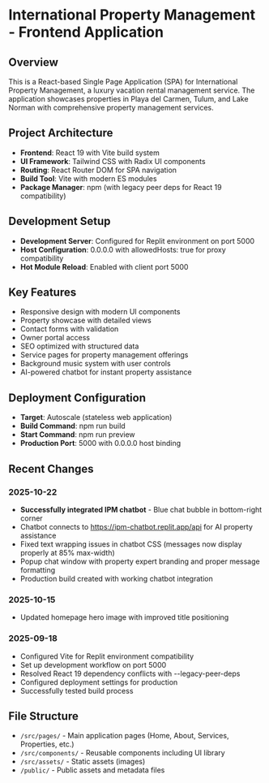 # International Property Management - Frontend Application

## Overview
This is a React-based Single Page Application (SPA) for International Property Management, a luxury vacation rental management service. The application showcases properties in Playa del Carmen, Tulum, and Lake Norman with comprehensive property management services.

## Project Architecture
- **Frontend**: React 19 with Vite build system
- **UI Framework**: Tailwind CSS with Radix UI components
- **Routing**: React Router DOM for SPA navigation
- **Build Tool**: Vite with modern ES modules
- **Package Manager**: npm (with legacy peer deps for React 19 compatibility)

## Development Setup
- **Development Server**: Configured for Replit environment on port 5000
- **Host Configuration**: 0.0.0.0 with allowedHosts: true for proxy compatibility
- **Hot Module Reload**: Enabled with client port 5000

## Key Features
- Responsive design with modern UI components
- Property showcase with detailed views
- Contact forms with validation
- Owner portal access
- SEO optimized with structured data
- Service pages for property management offerings
- Background music system with user controls
- AI-powered chatbot for instant property assistance

## Deployment Configuration
- **Target**: Autoscale (stateless web application)
- **Build Command**: npm run build
- **Start Command**: npm run preview
- **Production Port**: 5000 with 0.0.0.0 host binding

## Recent Changes
### 2025-10-22
- **Successfully integrated IPM chatbot** - Blue chat bubble in bottom-right corner
- Chatbot connects to https://ipm-chatbot.replit.app/api for AI property assistance
- Fixed text wrapping issues in chatbot CSS (messages now display properly at 85% max-width)
- Popup chat window with property expert branding and proper message formatting
- Production build created with working chatbot integration

### 2025-10-15
- Updated homepage hero image with improved title positioning

### 2025-09-18
- Configured Vite for Replit environment compatibility
- Set up development workflow on port 5000
- Resolved React 19 dependency conflicts with --legacy-peer-deps
- Configured deployment settings for production
- Successfully tested build process

## File Structure
- `/src/pages/` - Main application pages (Home, About, Services, Properties, etc.)
- `/src/components/` - Reusable components including UI library
- `/src/assets/` - Static assets (images)
- `/public/` - Public assets and metadata files